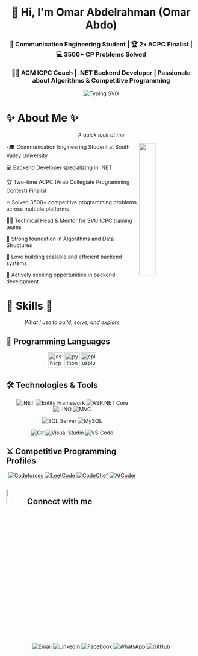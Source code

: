 <h1 align="center">👋 Hi, I'm Omar Abdelrahman (Omar Abdo)</h1>

<h3 align="center">📡 Communication Engineering Student | 🏆 2x ACPC Finalist | 💻 3500+ CP Problems Solved</h3> <h3 align="center">👨‍🏫 ACM ICPC Coach | .NET Backend Developer | Passionate about Algorithms & Competitive Programming</h3><p align="center"> <img src="https://readme-typing-svg.demolab.com?font=Fira+Code&pause=1000&color=22F90D&center=true&vCenter=true&width=435&lines=Hello+World!;Backend+Developer;Competitive+Programmer;Problem+Solver;Tech+Enthusiast" alt="Typing SVG" /> </p>


# ✨ <strong>About Me</strong> ✨

<p align="center"><em>A quick look at me</em></p>

<img align="right" src="https://github.com/7oSkaaa/7oSkaaa/blob/main/Images/Right_Side.gif?raw=true" width=30%>

-🎓 Communication Engineering Student at South Valley University

💻 Backend Developer specializing in .NET

🏆 Two-time ACPC (Arab Collegiate Programming Contest) Finalist

🔥 Solved 3500+ competitive programming problems across multiple platforms

👨‍🏫 Technical Head & Mentor for SVU ICPC training teams

🧠 Strong foundation in Algorithms and Data Structures

🚀 Love building scalable and efficient backend systems

💼 Actively seeking opportunities in backend development

# 🚀 <strong>Skills</strong> 🚀

<p align="center"><em>What I use to build, solve, and explore</em></p>

## 🧾 Programming Languages

<p align="center">
 
  <p align="center"> <!-- C# --> <img src="https://cdn.jsdelivr.net/gh/devicons/devicon/icons/csharp/csharp-original.svg" alt="csharp" width="40" height="40"/> <!-- Python --> <img src="https://cdn.jsdelivr.net/gh/devicons/devicon/icons/python/python-original.svg" alt="python" width="40" height="40"/> <!-- C++ --> <img src="https://cdn.jsdelivr.net/gh/devicons/devicon/icons/cplusplus/cplusplus-original.svg" alt="cplusplus" width="40" height="40"/> 
</p>

## 🛠️ Technologies & Tools

<p align="center"> <img src="https://img.shields.io/badge/.NET-5C2D91?style=for-the-badge&logo=.net&logoColor=white" alt=".NET"/> <img src="https://img.shields.io/badge/Entity%20Framework-FFFFFF?style=for-the-badge&logo=entity-framework&logoColor=red" alt="Entity Framework"/> <img src="https://img.shields.io/badge/ASP.NET%20Core-512BD4?style=for-the-badge&logo=dotnet&logoColor=white" alt="ASP.NET Core"/> <img src="https://img.shields.io/badge/LINQ-FF6C37?style=for-the-badge&logo=linq&logoColor=white" alt="LINQ"/> <img src="https://img.shields.io/badge/MVC-880000?style=for-the-badge&logo=dotnet&logoColor=white" alt="MVC"/> </p>
  

<p align="center"> <img src="https://img.shields.io/badge/SQL%20Server-CC2927?style=for-the-badge&logo=microsoft-sql-server&logoColor=white" alt="SQL Server"/> <img src="https://img.shields.io/badge/MySQL-4479A1?style=for-the-badge&logo=mysql&logoColor=white" alt="MySQL"/>


<p align="center"> <img src="https://img.shields.io/badge/Git-F05032?style=for-the-badge&logo=git&logoColor=white" alt="Git"/> <img src="https://img.shields.io/badge/Visual%20Studio-5C2D91?style=for-the-badge&logo=visual-studio&logoColor=white"
 alt="Visual Studio"/> <img src="https://img.shields.io/badge/VS%20Code-007ACC?style=for-the-badge&logo=visual-studio-code&logoColor=white" alt="VS Code"/> </p>


</p>

## ⚔️ Competitive Programming Profiles
   
   <p align="center"> <a href="https://codeforces.com/profile/_OmarAbdo" target="_blank"> <img src="https://img.shields.io/badge/Codeforces-445f9d?style=for-the-badge&logo=codeforces&logoColor=white" alt="Codeforces"/> </a> <a href="https://leetcode.com/u/omargamer10a/" target="_blank"> <img src="https://img.shields.io/badge/LeetCode-000000?style=for-the-badge&logo=LeetCode&logoColor=#d16c06" alt="LeetCode"/> </a> <a href="YOUR_CODECHEF_LINK" target="_blank"> <img src="https://img.shields.io/badge/CodeChef-5B4638?style=for-the-badge&logo=codechef&logoColor=white" alt="CodeChef"/> </a> <a href="YOUR_ATCODER_LINK" target="_blank"> <img src="https://img.shields.io/badge/AtCoder-000000?style=for-the-badge&logo=atcoder&logoColor=white" alt="AtCoder"/> </a> </p>
   

</p>

## <img src="https://github.com/7oSkaaa/7oSkaaa/blob/main/Images/Connect-with-me.gif?raw=true" width="10%"> Connect with me
  
  <p align="center"> <a href="mailto:omarradwan10a@gmail.com"> <img src="https://img.shields.io/badge/Gmail-D14836?style=for-the-badge&logo=gmail&logoColor=white" alt="Email"/> </a> <a href="https://www.linkedin.com/in/omar-abdlrahman-22893b227"> <img src="https://img.shields.io/badge/LinkedIn-0077B5?style=for-the-badge&logo=linkedin&logoColor=white" alt="LinkedIn"/> </a> <a href="https://www.facebook.com/share/1G3Mo9edSm/"> <img src="https://img.shields.io/badge/Facebook-1877F2?style=for-the-badge&logo=facebook&logoColor=white" alt="Facebook"/> </a> <a href="https://wa.me/01013885411"> <img src="https://img.shields.io/badge/WhatsApp-25D366?style=for-the-badge&logo=whatsapp&logoColor=white" alt="WhatsApp"/> </a> <a href="https://github.com/Omar-Abdo1"> <img src="https://img.shields.io/badge/GitHub-100000?style=for-the-badge&logo=github&logoColor=white" alt="GitHub"/> </a> </p>
</p>
